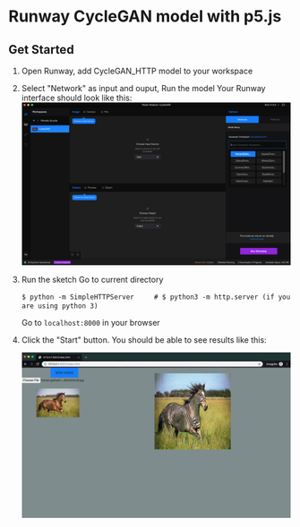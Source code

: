 # Runway CycleGAN model with p5.js

## Get Started
1. Open Runway, add CycleGAN_HTTP model to your workspace
2. Select "Network" as input and ouput, Run the model
    Your Runway interface should look like this:
    <img src="images/interface.png" width="500">

3. Run the sketch
    Go to current directory
    ```
    $ python -m SimpleHTTPServer     # $ python3 -m http.server (if you are using python 3)
    ```
    Go to `localhost:8000` in your browser
4. Click the "Start" button.
    You should be able to see results like this:
    
    <img src="images/header.png" width="500">
